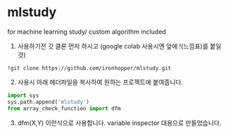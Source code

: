 # mlstudy
for machine learning study/ custom algorithm included


1. 사용하기전 깃 클론 먼저 하시고
(google colab 사용시엔 앞에 !(느낌표)를 붙일것)

`!git clone https://github.com/ironhopper/mlstudy.git`

2. 사용시
아래 헤더파일을 복사하여 원하는 프로젝트에 붙여줍니다.
```python
import sys
sys.path.append('mlstudy')
from array_check_function import dfm
```

3. dfm(X,Y)
이런식으로 사용합니다.
variable inspector 대용으로 만들었습니다.
